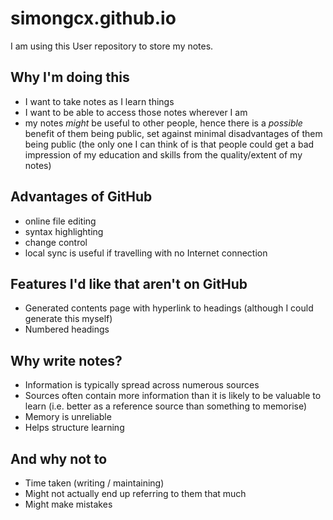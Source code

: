 # simongcx.github.io
I am using this User repository to store my notes.

## Why I'm doing this
* I want to take notes as I learn things
* I want to be able to access those notes wherever I am
* my notes *might* be useful to other people, hence there is a *possible* benefit of them being public, set against minimal disadvantages of them being public (the only one I can think of is that people could get a bad impression of my education and skills from the quality/extent of my notes)

## Advantages of GitHub
* online file editing
* syntax highlighting
* change control
* local sync is useful if travelling with no Internet connection

## Features I'd like that aren't on GitHub
* Generated contents page with hyperlink to headings (although I could generate this myself)
* Numbered headings


## Why write notes?
* Information is typically spread across numerous sources
* Sources often contain more information than it is likely to be valuable to learn (i.e. better as a reference source than something to memorise)
* Memory is unreliable
* Helps structure learning

## And why not to
* Time taken (writing / maintaining)
* Might not actually end up referring to them that much
* Might make mistakes